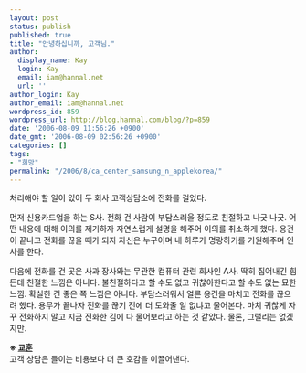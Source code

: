 ```yaml
---
layout: post
status: publish
published: true
title: "안녕하십니까, 고객님."
author:
  display_name: Kay
  login: Kay
  email: iam@hannal.net
  url: ''
author_login: Kay
author_email: iam@hannal.net
wordpress_id: 859
wordpress_url: http://blog.hannal.com/blog/?p=859
date: '2006-08-09 11:56:26 +0900'
date_gmt: '2006-08-09 02:56:26 +0900'
categories: []
tags:
- "희망"
permalink: "/2006/8/ca_center_samsung_n_applekorea/"
---
```

<p>처리해야 할 일이 있어 두 회사 고객상담소에 전화를 걸었다.</p>
<p>먼저 신용카드업을 하는 S사. 전화 건 사람이 부담스러울 정도로 친절하고 나긋 나긋. 어떤 내용에 대해 이의를 제기하자 자연스럽게 설명을 해주어 이의를 취소하게 했다. 용건이 끝나고 전화를 끊을 때가 되자 자신은 누구이며 내 하루가 명랑하기를 기원해주며 인사를 한다.</p>
<p>다음에 전화를 건 곳은 사과 장사와는 무관한 컴퓨터 관련 회사인 A사. 딱히 집어내긴 힘든데 친절한 느낌은 아니다. 불친절하다고 할 수도 없고 귀찮아한다고 할 수도 없는 묘한 느낌. 확실한 건 좋은 쪽 느낌은 아니다. 부담스러워서 얼른 용건을 마치고 전화를 끊으려 했다. 용무가 끝나자 전화를 끊기 전에 더 도와줄 일 없냐고 물어본다. 마치 귀찮게 자꾸 전화하지 말고 지금 전화한 김에 다 물어보라고 하는 것 같았다. 물론, 그럴리는 없겠지만.</p>
<p><strong>※ <u>교훈</u></strong><br />
고객 상담은 들이는 비용보다 더 큰 호감을 이끌어낸다.</p>
